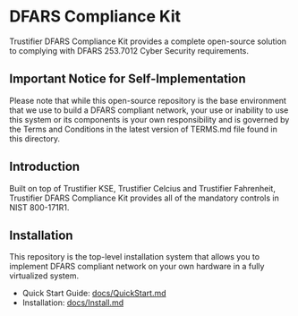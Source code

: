 # DFARS Compliance Kit

Trustifier DFARS Compliance Kit provides a complete open-source solution to 
complying with DFARS 253.7012 Cyber Security requirements.


## Important Notice for Self-Implementation

Please note that while this open-source repository is the base environment that we use
to build a DFARS compliant network, your use or inability to use this system or its 
components is your own responsibility and is governed by the Terms and Conditions in
the latest version of TERMS.md file found in this directory.

## Introduction

Built on top of Trustifier KSE, Trustifier Celcius and Trustifier Fahrenheit,
Trustifier DFARS Compliance Kit provides all of the mandatory controls in 
NIST 800-171R1.

## Installation

This repository is the top-level installation system that allows you to implement
DFARS compliant network on your own hardware in a fully virtualized system. 

* Quick Start Guide: [docs/QuickStart.md](docs/QuickStart.md) 
* Installation: [docs/Install.md](docs/Install.md)
